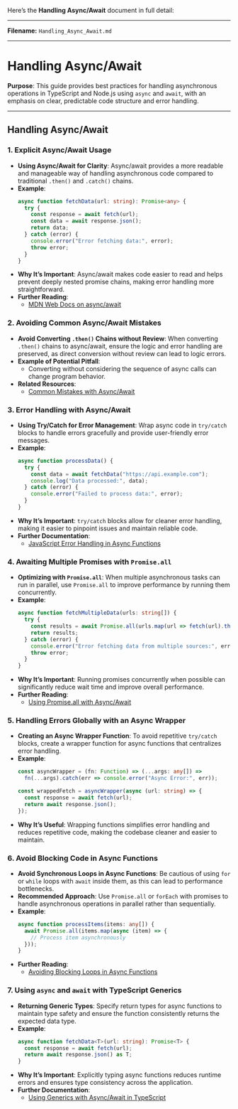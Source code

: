 Here’s the **Handling Async/Await** document in full detail:

---

**Filename:** `Handling_Async_Await.md`

---

# Handling Async/Await

**Purpose**: This guide provides best practices for handling asynchronous operations in TypeScript and Node.js using `async` and `await`, with an emphasis on clear, predictable code structure and error handling.

---

## Handling Async/Await

### 1. Explicit Async/Await Usage
   - **Using Async/Await for Clarity**: Async/await provides a more readable and manageable way of handling asynchronous code compared to traditional `.then()` and `.catch()` chains.
   - **Example**:
     ```typescript
     async function fetchData(url: string): Promise<any> {
       try {
         const response = await fetch(url);
         const data = await response.json();
         return data;
       } catch (error) {
         console.error("Error fetching data:", error);
         throw error;
       }
     }
     ```
   - **Why It’s Important**: Async/await makes code easier to read and helps prevent deeply nested promise chains, making error handling more straightforward.
   - **Further Reading**:
      - [MDN Web Docs on async/await](https://developer.mozilla.org/en-US/docs/Learn/JavaScript/Asynchronous/Async_await)

### 2. Avoiding Common Async/Await Mistakes
   - **Avoid Converting `.then()` Chains without Review**: When converting `.then()` chains to async/await, ensure the logic and error handling are preserved, as direct conversion without review can lead to logic errors.
   - **Example of Potential Pitfall**:
     - Converting without considering the sequence of async calls can change program behavior.
   - **Related Resources**:
      - [Common Mistakes with Async/Await](https://blog.bitsrc.io/common-mistakes-when-using-async-await-in-javascript-e0f3a8d8e12)

### 3. Error Handling with Async/Await
   - **Using Try/Catch for Error Management**: Wrap async code in `try/catch` blocks to handle errors gracefully and provide user-friendly error messages.
   - **Example**:
     ```typescript
     async function processData() {
       try {
         const data = await fetchData("https://api.example.com");
         console.log("Data processed:", data);
       } catch (error) {
         console.error("Failed to process data:", error);
       }
     }
     ```
   - **Why It’s Important**: `try/catch` blocks allow for cleaner error handling, making it easier to pinpoint issues and maintain reliable code.
   - **Further Documentation**:
      - [JavaScript Error Handling in Async Functions](https://javascript.info/async-await#error-handling)

### 4. Awaiting Multiple Promises with `Promise.all`
   - **Optimizing with `Promise.all`**: When multiple asynchronous tasks can run in parallel, use `Promise.all` to improve performance by running them concurrently.
   - **Example**:
     ```typescript
     async function fetchMultipleData(urls: string[]) {
       try {
         const results = await Promise.all(urls.map(url => fetch(url).then(res => res.json())));
         return results;
       } catch (error) {
         console.error("Error fetching data from multiple sources:", error);
         throw error;
       }
     }
     ```
   - **Why It’s Important**: Running promises concurrently when possible can significantly reduce wait time and improve overall performance.
   - **Further Reading**:
      - [Using Promise.all with Async/Await](https://developer.mozilla.org/en-US/docs/Web/JavaScript/Reference/Global_Objects/Promise/all)

### 5. Handling Errors Globally with an Async Wrapper
   - **Creating an Async Wrapper Function**: To avoid repetitive `try/catch` blocks, create a wrapper function for async functions that centralizes error handling.
   - **Example**:
     ```typescript
     const asyncWrapper = (fn: Function) => (...args: any[]) =>
       fn(...args).catch(err => console.error("Async Error:", err));

     const wrappedFetch = asyncWrapper(async (url: string) => {
       const response = await fetch(url);
       return await response.json();
     });
     ```
   - **Why It’s Useful**: Wrapping functions simplifies error handling and reduces repetitive code, making the codebase cleaner and easier to maintain.

### 6. Avoid Blocking Code in Async Functions
   - **Avoid Synchronous Loops in Async Functions**: Be cautious of using `for` or `while` loops with `await` inside them, as this can lead to performance bottlenecks.
   - **Recommended Approach**: Use `Promise.all` or `forEach` with promises to handle asynchronous operations in parallel rather than sequentially.
   - **Example**:
     ```typescript
     async function processItems(items: any[]) {
       await Promise.all(items.map(async (item) => {
         // Process item asynchronously
       }));
     }
     ```
   - **Further Reading**:
      - [Avoiding Blocking Loops in Async Functions](https://javascript.info/async-await#sequential-async)

### 7. Using `async` and `await` with TypeScript Generics
   - **Returning Generic Types**: Specify return types for async functions to maintain type safety and ensure the function consistently returns the expected data type.
   - **Example**:
     ```typescript
     async function fetchData<T>(url: string): Promise<T> {
       const response = await fetch(url);
       return await response.json() as T;
     }
     ```
   - **Why It’s Important**: Explicitly typing async functions reduces runtime errors and ensures type consistency across the application.
   - **Further Documentation**:
      - [Using Generics with Async/Await in TypeScript](https://www.typescriptlang.org/docs/handbook/generics.html)
